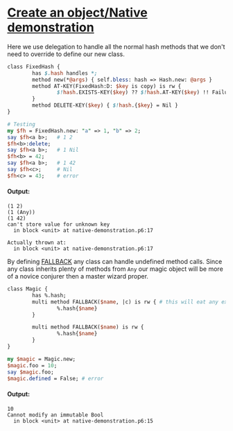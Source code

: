 [1]: https://rosettacode.org/wiki/Create_an_object/Native_demonstration

# [Create an object/Native demonstration][1]





Here we use delegation to handle all the normal hash methods that we don't need to override to define our new class.

```perl
class FixedHash {
        has $.hash handles *;
        method new(*@args) { self.bless: hash => Hash.new: @args }
        method AT-KEY(FixedHash:D: $key is copy) is rw {
                $!hash.EXISTS-KEY($key) ?? $!hash.AT-KEY($key) !! Failure.new(q{can't store value for unknown key});
        }
        method DELETE-KEY($key) { $!hash.{$key} = Nil }
}

# Testing
my $fh = FixedHash.new: "a" => 1, "b" => 2;
say $fh<a b>;   # 1 2
$fh<b>:delete;
say $fh<a b>;   # 1 Nil
$fh<b> = 42;
say $fh<a b>;   # 1 42
say $fh<c>;     # Nil
$fh<c> = 43;    # error
```

#### Output:
```
(1 2)
(1 (Any))
(1 42)
can't store value for unknown key
  in block <unit> at native-demonstration.p6:17

Actually thrown at:
  in block <unit> at native-demonstration.p6:17
```


By defining [FALLBACK](http://design.raku.org/S12.html#FALLBACK_methods) any class can handle undefined method calls. Since any class inherits plenty of methods from `Any` our magic object will be more of a novice conjurer then a master wizard proper.

```perl
class Magic {
        has %.hash;
        multi method FALLBACK($name, |c) is rw { # this will eat any extra parameters
                %.hash{$name}
        }

        multi method FALLBACK($name) is rw {
                %.hash{$name}
        }
}

my $magic = Magic.new;
$magic.foo = 10;
say $magic.foo;
$magic.defined = False; # error
```

#### Output:
```
10
Cannot modify an immutable Bool
  in block <unit> at native-demonstration.p6:15
```
